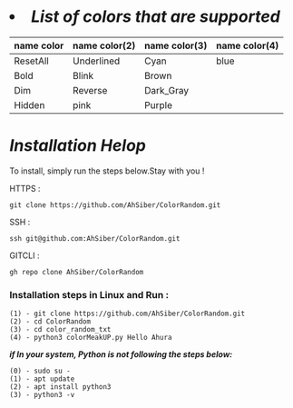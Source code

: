 # <i><li>List of colors that are supported</li></i>


name color | name color(2) | name color(3) | name color(4) | 
-----------|---------------|---------------|---------------| 
ResetAll   | Underlined    | Cyan          | blue          | 
Bold       | Blink         | Brown         |
Dim        | Reverse       | Dark_Gray     | 
Hidden     | pink          | Purple        | 

# <i>Installation Helop</i>

To install, simply run the steps below.Stay with you ! 

HTTPS : 
    
    git clone https://github.com/AhSiber/ColorRandom.git 

SSH : 

    ssh git@github.com:AhSiber/ColorRandom.git 

GITCLI : 

    gh repo clone AhSiber/ColorRandom 


<h3>Installation steps in Linux and Run :</h3>

    (1) - git clone https://github.com/AhSiber/ColorRandom.git 
    (2) - cd ColorRandom 
    (3) - cd color_random_txt 
    (4) - python3 colorMeakUP.py Hello Ahura 

<b><i>if In your system, Python is not following the steps below:</i></b>


    (0) - sudo su - 
    (1) - apt update 
    (2) - apt install python3 
    (3) - python3 -v 
